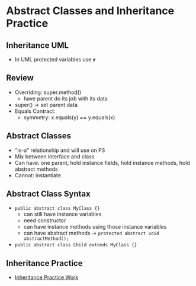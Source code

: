 # Abstract Classes and Inheritance Practice

## Inheritance UML
- In UML protected variables use `#`

## Review
- Overriding: super.method()
    - have parent do its job with its data
- super() -> set parent data
- Equals Contract:
    - symmetry: x.equals(y) == y.equals(x)

## Abstract Classes
- "is-a" relationship and will use on P3
- Mix between interface and class
- Can have: one parent, hold instance fields, hold instance methods, hold abstract methods
- Cannot: instantiate

## Abstract Class Syntax
- `public abstract class MyClass {}`
    - can still have instance variables
    - need constructor
    - can have instance methods using those instance variables
    - can have abstract methods -> `protected abstract void abstractMethod();`
- `public abstract class Child extends MyClass {}`

## Inheritance Practice
- [Inheritance Practice Work](/Lectures/InheritancePractice/Animal.java)
